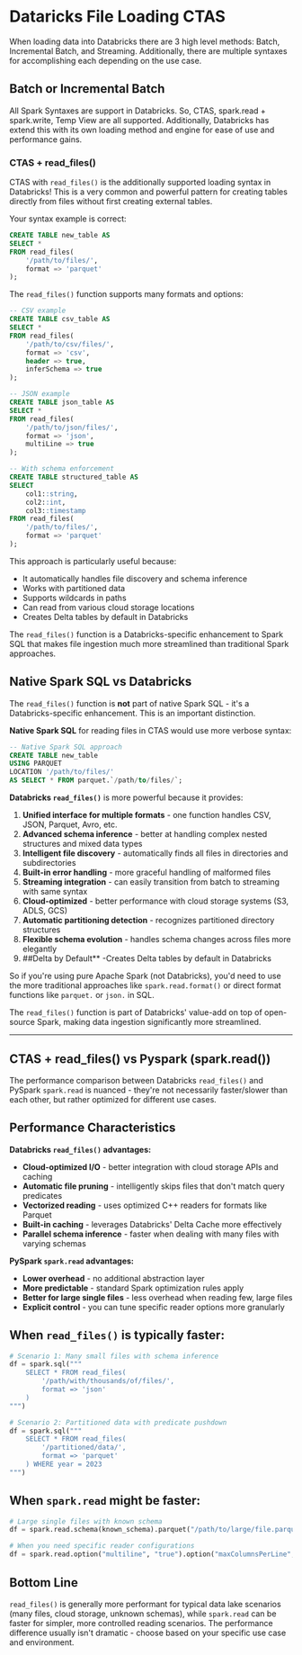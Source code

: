 # Dataricks File Loading CTAS
When loading data into Databricks there are 3 high level methods: Batch, Incremental Batch, and Streaming. Additionally, there are multiple syntaxes for accomplishing each depending on the use case.

## Batch or Incremental Batch
All Spark Syntaxes are support in Databricks. So, CTAS, spark.read + spark.write, Temp View are all supported. Additionally, Databricks has extend this with its own loading method and engine for ease of use and performance gains.

### CTAS + read_files()
CTAS with `read_files()` is the additionally supported loading syntax in Databricks! This is a very common and powerful pattern for creating tables directly from files without first creating external tables.

Your syntax example is correct:

```sql
CREATE TABLE new_table AS
SELECT *
FROM read_files(
    '/path/to/files/',
    format => 'parquet'
);
```

The `read_files()` function supports many formats and options:

```sql
-- CSV example
CREATE TABLE csv_table AS
SELECT *
FROM read_files(
    '/path/to/csv/files/',
    format => 'csv',
    header => true,
    inferSchema => true
);

-- JSON example  
CREATE TABLE json_table AS
SELECT *
FROM read_files(
    '/path/to/json/files/',
    format => 'json',
    multiLine => true
);

-- With schema enforcement
CREATE TABLE structured_table AS
SELECT 
    col1::string,
    col2::int,
    col3::timestamp
FROM read_files(
    '/path/to/files/',
    format => 'parquet'
);
```

This approach is particularly useful because:
- It automatically handles file discovery and schema inference
- Works with partitioned data
- Supports wildcards in paths
- Can read from various cloud storage locations
- Creates Delta tables by default in Databricks

The `read_files()` function is a Databricks-specific enhancement to Spark SQL that makes file ingestion much more streamlined than traditional Spark approaches.

## Native Spark SQL vs Databricks
The `read_files()` function is **not** part of native Spark SQL - it's a Databricks-specific enhancement. This is an important distinction.

**Native Spark SQL** for reading files in CTAS would use more verbose syntax:
```sql
-- Native Spark SQL approach
CREATE TABLE new_table 
USING PARQUET
LOCATION '/path/to/files/'
AS SELECT * FROM parquet.`/path/to/files/`;
```

**Databricks `read_files()`** is more powerful because it provides:

1. **Unified interface for multiple formats** - one function handles CSV, JSON, Parquet, Avro, etc.
2. **Advanced schema inference** - better at handling complex nested structures and mixed data types
3. **Intelligent file discovery** - automatically finds all files in directories and subdirectories
4. **Built-in error handling** - more graceful handling of malformed files
5. **Streaming integration** - can easily transition from batch to streaming with same syntax
6. **Cloud-optimized** - better performance with cloud storage systems (S3, ADLS, GCS)
7. **Automatic partitioning detection** - recognizes partitioned directory structures
8. **Flexible schema evolution** - handles schema changes across files more elegantly
9. ##Delta by Default** -Creates Delta tables by default in Databricks

So if you're using pure Apache Spark (not Databricks), you'd need to use the more traditional approaches like `spark.read.format()` or direct format functions like `parquet.` or `json.` in SQL.

The `read_files()` function is part of Databricks' value-add on top of open-source Spark, making data ingestion significantly more streamlined.

---
## CTAS + read_files() vs Pyspark (spark.read())
The performance comparison between Databricks `read_files()` and PySpark `spark.read` is nuanced - they're not necessarily faster/slower than each other, but rather optimized for different use cases.

## Performance Characteristics

**Databricks `read_files()` advantages:**
- **Cloud-optimized I/O** - better integration with cloud storage APIs and caching
- **Automatic file pruning** - intelligently skips files that don't match query predicates
- **Vectorized reading** - uses optimized C++ readers for formats like Parquet
- **Built-in caching** - leverages Databricks' Delta Cache more effectively
- **Parallel schema inference** - faster when dealing with many files with varying schemas

**PySpark `spark.read` advantages:**
- **Lower overhead** - no additional abstraction layer
- **More predictable** - standard Spark optimization rules apply
- **Better for large single files** - less overhead when reading few, large files
- **Explicit control** - you can tune specific reader options more granularly

## When `read_files()` is typically faster:

```python
# Scenario 1: Many small files with schema inference
df = spark.sql("""
    SELECT * FROM read_files(
        '/path/with/thousands/of/files/',
        format => 'json'
    )
""")

# Scenario 2: Partitioned data with predicate pushdown
df = spark.sql("""
    SELECT * FROM read_files(
        '/partitioned/data/',
        format => 'parquet'
    ) WHERE year = 2023
""")
```

## When `spark.read` might be faster:

```python
# Large single files with known schema
df = spark.read.schema(known_schema).parquet("/path/to/large/file.parquet")

# When you need specific reader configurations
df = spark.read.option("multiline", "true").option("maxColumnsPerLine", 1000).json("/path")
```

## Bottom Line

`read_files()` is generally more performant for typical data lake scenarios (many files, cloud storage, unknown schemas), while `spark.read` can be faster for simpler, more controlled reading scenarios. The performance difference usually isn't dramatic - choose based on your specific use case and environment.
